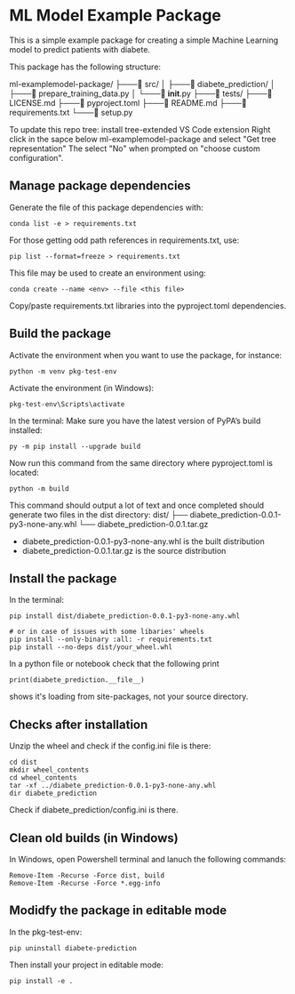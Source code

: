 # ML Model Example Package

This is a simple example package for creating a simple Machine Learning model to predict patients with diabete.

This package has the following structure:

ml-examplemodel-package/
├───📁 src/
│   ├───📁 diabete_prediction/
│   ├───📄 prepare_training_data.py
│   └───📄 __init__.py
├───📁 tests/
├───📄 LICENSE.md
├───📄 pyproject.toml
├───📄 README.md
├───📄 requirements.txt
└───📄 setup.py

To update this repo tree: install tree-extended VS Code extension
Right click in the sapce below ml-examplemodel-package and select "Get tree representation" 
The select "No" when prompted on "choose custom configuration".

## Manage package dependencies

Generate the file of this package dependencies with:
```
conda list -e > requirements.txt
```
For those getting odd path references in requirements.txt, use:
```
pip list --format=freeze > requirements.txt
```
This file may be used to create an environment using:
```
conda create --name <env> --file <this file>
```
Copy/paste requirements.txt libraries into the pyproject.toml dependencies.

## Build the package
Activate the environment when you want to use the package, for instance:
```
python -m venv pkg-test-env
```
Activate the environment (in Windows):
```
pkg-test-env\Scripts\activate
```
In the terminal:
Make sure you have the latest version of PyPA’s build installed:
```
py -m pip install --upgrade build
```
Now run this command from the same directory where pyproject.toml is located:
```
python -m build
```
This command should output a lot of text and once completed should generate two files in the dist directory:
dist/
├── diabete_prediction-0.0.1-py3-none-any.whl
└── diabete_prediction-0.0.1.tar.gz

- diabete_prediction-0.0.1-py3-none-any.whl is the built distribution 
- diabete_prediction-0.0.1.tar.gz is the source distribution

## Install the package

In the terminal:
```
pip install dist/diabete_prediction-0.0.1-py3-none-any.whl

# or in case of issues with some libaries' wheels
pip install --only-binary :all: -r requirements.txt
pip install --no-deps dist/your_wheel.whl
```
In a python file or notebook check that the following print
```
print(diabete_prediction.__file__) 
```
shows it's loading from site-packages, not your source directory.

## Checks after installation
Unzip the wheel and check if the config.ini file is there:
```
cd dist
mkdir wheel_contents
cd wheel_contents
tar -xf ../diabete_prediction-0.0.1-py3-none-any.whl
dir diabete_prediction
```
Check if diabete_prediction/config.ini is there.

##  Clean old builds (in Windows)

In Windows, open Powershell terminal and lanuch the following commands:
```
Remove-Item -Recurse -Force dist, build
Remove-Item -Recurse -Force *.egg-info
```

## Modidfy the package in editable mode
In the pkg-test-env:
```
pip uninstall diabete-prediction
```
Then install your project in editable mode:
```
pip install -e .
```
